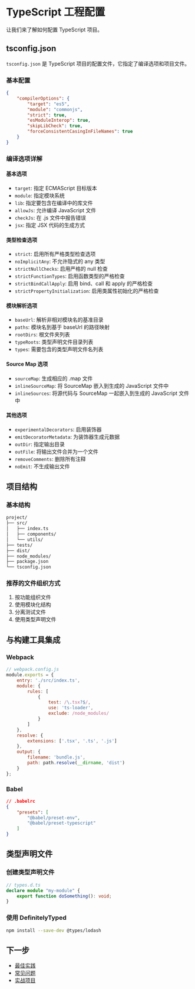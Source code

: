 # TypeScript 工程配置

让我们来了解如何配置 TypeScript 项目。

## tsconfig.json

`tsconfig.json` 是 TypeScript 项目的配置文件，它指定了编译选项和项目文件。

### 基本配置

```json
{
    "compilerOptions": {
        "target": "es5",
        "module": "commonjs",
        "strict": true,
        "esModuleInterop": true,
        "skipLibCheck": true,
        "forceConsistentCasingInFileNames": true
    }
}
```

### 编译选项详解

#### 基本选项

- `target`: 指定 ECMAScript 目标版本
- `module`: 指定模块系统
- `lib`: 指定要包含在编译中的库文件
- `allowJs`: 允许编译 JavaScript 文件
- `checkJs`: 在 .js 文件中报告错误
- `jsx`: 指定 JSX 代码的生成方式

#### 类型检查选项

- `strict`: 启用所有严格类型检查选项
- `noImplicitAny`: 不允许隐式的 any 类型
- `strictNullChecks`: 启用严格的 null 检查
- `strictFunctionTypes`: 启用函数类型的严格检查
- `strictBindCallApply`: 启用 bind、call 和 apply 的严格检查
- `strictPropertyInitialization`: 启用类属性初始化的严格检查

#### 模块解析选项

- `baseUrl`: 解析非相对模块名的基准目录
- `paths`: 模块名到基于 baseUrl 的路径映射
- `rootDirs`: 根文件夹列表
- `typeRoots`: 类型声明文件目录列表
- `types`: 需要包含的类型声明文件名列表

#### Source Map 选项

- `sourceMap`: 生成相应的 .map 文件
- `inlineSourceMap`: 将 SourceMap 嵌入到生成的 JavaScript 文件中
- `inlineSources`: 将源代码与 SourceMap 一起嵌入到生成的 JavaScript 文件中

#### 其他选项

- `experimentalDecorators`: 启用装饰器
- `emitDecoratorMetadata`: 为装饰器生成元数据
- `outDir`: 指定输出目录
- `outFile`: 将输出文件合并为一个文件
- `removeComments`: 删除所有注释
- `noEmit`: 不生成输出文件

## 项目结构

### 基本结构

```txt
project/
├── src/
│   ├── index.ts
│   ├── components/
│   └── utils/
├── tests/
├── dist/
├── node_modules/
├── package.json
└── tsconfig.json
```

### 推荐的文件组织方式

1. 按功能组织文件
2. 使用模块化结构
3. 分离测试文件
4. 使用类型声明文件

## 与构建工具集成

### Webpack

```javascript
// webpack.config.js
module.exports = {
    entry: './src/index.ts',
    module: {
        rules: [
            {
                test: /\.tsx?$/,
                use: 'ts-loader',
                exclude: /node_modules/
            }
        ]
    },
    resolve: {
        extensions: ['.tsx', '.ts', '.js']
    },
    output: {
        filename: 'bundle.js',
        path: path.resolve(__dirname, 'dist')
    }
};
```

### Babel

```json
// .babelrc
{
    "presets": [
        "@babel/preset-env",
        "@babel/preset-typescript"
    ]
}
```

## 类型声明文件

### 创建类型声明文件

```typescript
// types.d.ts
declare module "my-module" {
    export function doSomething(): void;
}
```

### 使用 DefinitelyTyped

```bash
npm install --save-dev @types/lodash
```

## 下一步

- [最佳实践](./11-best-practices.md)
- [常见问题](./12-faq.md)
- [实战项目](./13-practical-projects.md)
